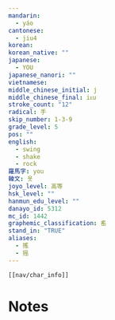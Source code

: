 ```yaml
---
mandarin:
  - yáo
cantonese:
  - jiu4
korean:
korean_native: ""
japanese:
  - YOU
japanese_nanori: ""
vietnamese:
middle_chinese_initial: j
middle_chinese_final: iᴇu
stroke_count: "12"
radical: 手
skip_number: 1-3-9
grade_level: 5
pos: ""
english:
  - swing
  - shake
  - rock
羅馬字: you
韓文: 욧
joyo_level: 高等
hsk_level: ""
hanmun_edu_level: ""
danayo_id: 5312
mc_id: 1442
graphemic_classification: 䍃
stand_in: "TRUE"
aliases:
  - 搖
  - 摇
---
```

```meta-bind-embed
[[nav/char_info]]
```

# Notes
